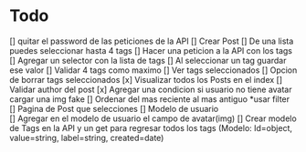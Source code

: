 # Todo
[] quitar el password de las peticiones de la API
[] Crear Post
    [] De una lista puedes seleccionar hasta 4 tags
        [] Hacer una peticion a la API con los tags
        [] Agregar un selector con la lista de tags
        [] Al seleccionar un tag guardar ese valor
        [] Validar 4 tags como maximo
        [] Ver tags seleccionados
        [] Opcion de borrar tags seleccionados
[x] Visualizar todos los Posts en el index
    [] Validar author del post
    [x] Agregar una condicion si usuario no tiene avatar cargar una img fake
    [] Ordenar del mas reciente al mas antiguo *usar filter
[] Pagina de Post que selecciones
[] Modelo de usuario   
    [] Agregar en el modelo de usuario el campo de avatar(img)
[] Crear modelo de Tags en la API y un get para regresar todos los tags (Modelo: Id=object, value=string, label=string, created=date)
